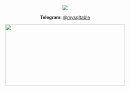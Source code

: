 <div align="center">
  <img src="https://moe-counter.glitch.me/get/@:trulyheartless?theme=rule34">
</div>

<div align="center">

**Telegram:** [@mysqltable](https://t.me/mysqltable)  
</div>
<div align="center">
  <a href="https://discord.com/users/1329487789364088882">
    <img
      width="380"
      height="195"
      src="https://lanyard.cnrad.dev/api/1329487789364088882?bg=FFFFFF00&animated=true&idleMessage=Gone%2C%20Forver%20&borderRadius=30px"
    />
    </a>
</div>
